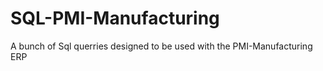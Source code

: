 # SQL-PMI-Manufacturing
A bunch of Sql querries designed to be used with the  PMI-Manufacturing ERP

